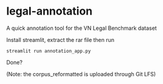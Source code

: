 # legal-annotation
A quick annotation tool for the VN Legal Benchmark dataset

Install streamlit, extract the rar file then run  
```
streamlit run annotation_app.py
```

Done?

(Note: the corpus_reformatted is uploaded through Git LFS) 

